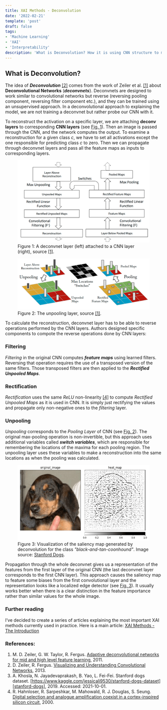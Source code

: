 ```yaml
---
title: XAI Methods - Deconvolution
date: '2022-02-21'
template: 'post'
draft: false
tags:
- 'Machine Learning'
- 'XAI'
- 'Interpretability'
description: 'What is Deconvolution? How it is using CNN structure to make for interpretability?'
---
```


## What is Deconvolution?

The idea of ___Deconvolution___ [[2]][deconv] comes from the work of Zeiler et al. [[1]][deconv-origin] about __Deconvolutional Networks__ (___deconvnets___}. Deconvnets are designed to work similar to convolutional networks but reverse (reversing pooling component, reversing filter component etc.), and they can be trained using an unsupervised approach. In a deconvolutional approach to explaining the model, we are not training a deconvnet but rather probe our CNN with it.

To reconstruct the activation on a specific layer, we are attaching __deconv layers__ to corresponding __CNN layers__ (see [Fig. 1](#figure-1)). Then an image is passed through the CNN, and the network computes the output. To examine a reconstruction for a given class $c$, we have to set all activations except the one responsible for predicting class $c$ to zero. Then we can propagate through deconvnet layers and pass all the feature maps as inputs to corresponding layers.

<figure id="figure-1">
    <img src="deconv-layer.png" alt="deconvnet layer"/>
    <figcaption>Figure 1: A deconvnet layer (left) attached to a CNN layer (right), source <a href="https://arxiv.org/abs/1311.2901">[1]</a>.</figcaption>
</figure>
<figure id="figure-2">
    <img src="deconv-layer-unpooling.png" alt="unpulling layer"/>
    <figcaption>Figure 2: The unpooling layer, source <a href="https://arxiv.org/abs/1311.2901">[1]</a>.</figcaption>
</figure>

To calculate the reconstruction, deconvnet layer has to be able to reverse operations performed by the CNN layers. Authors designed specific components to compote the reverse operations done by CNN layers:

### Filtering
_Filtering_ in the original CNN computes ___feature maps___ using learned filters. Reversing that operation requires the use of a transposed version of the same filters. Those transposed filters are then applied to the ___Rectified Unpooled Maps___.

### Rectification
_Rectification_ uses the same _ReLU_ non-linearity [[4]][relu] to compute _Rectified Unpooled Maps_ as it is used in CNN. It is simply just rectifying the values and propagate only non-negative ones to the _filtering_ layer.

### Unpooling
_Unpooling_ corresponds to the _Pooling Layer_ of CNN (see [Fig. 2](#figure-2)). The original max-pooling operation is non-invertible, but this approach uses additional variables called ___switch variables___, which are responsible for remembering the locations of the maxima for each pooling region. The unpooling layer uses these variables to make a reconstruction into the same locations as when the pooling was calculated.

<figure id="figure-3">
    <img src="deconv-black-and-tan-coonhound.png" alt="deconvnet result"/>
    <figcaption>Figure 3: Visualization of the saliency map generated by deconvolution for the class <i>"black-and-tan-coonhound"</i>. Image source: <a href="https://www.kaggle.com/jessicali9530/stanford-dogs-dataset">Stanford Dogs</a>.</figcaption>
</figure>

Propagation through the whole deconvnet gives us a representation of the features from the first layer of the original CNN (the last deconvnet layer corresponds to the first CNN layer). This approach causes the saliency map to feature some biases from the first convolutional layer and the representation looks like a localized edge detector (see [Fig. 3](#figure-3)). It usually works better when there is a clear distinction in the feature importance rather than similar values for the whole image.

### Further reading
I’ve decided to create a series of articles explaining the most important XAI methods currently used in practice. Here is a main article: [XAI Methods - The Introduction](https://erdem.pl//2021/10/xai-methods-the-introduction)

### References:

1. M. D. Zeiler, G. W. Taylor, R. Fergus. [Adaptive deconvolutional networks for mid and high level feature
   learning][deconv-origin], 2011.
2. D. Zeiler, R. Fergus. [Visualizing and Understanding Convolutional Networks][deconv], 2013.
3. A. Khosla, N. Jayadevaprakash, B. Yao, L. Fei-Fei. Stanford dogs dataset. [https://www.kaggle.com/jessicali9530/stanford-dogs-dataset][stanford-dogs], 2019. Accessed: 2021-10-01.
4. R. Hahnloser, R. Sarpeshkar, M. Mahowald, R. J. Douglas, S. Seung. [Digital selection and analogue amplification coexist in a cortex-inspired silicon circuit][relu], 2000.

[deconv]: https://arxiv.org/abs/1311.2901
[deconv-origin]: https://ieeexplore.ieee.org/document/6126474
[stanford-dogs]: https://www.kaggle.com/jessicali9530/stanford-dogs-dataset
[relu]: https://www.nature.com/articles/35016072